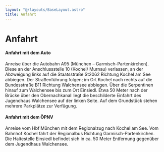 ```yaml
---
layout: "@/layouts/BaseLayout.astro"
title: Anfahrt
---
```


# Anfahrt

#### Anfahrt mit dem Auto

Anreise über die Autobahn A95 (München – Garmisch-Partenkirchen). Diese an der Anschlussstelle 10 (Kochel/ Murnau) verlassen, an der Abzweigung links auf die Staatsstraße St2062 Richtung Kochel am See abbiegen. Der Straßenführung folgen; im Ort Kochel nach rechts auf die Bundesstraße B11 Richtung Walchensee abbiegen. Über die Serpentinen hinauf zum Walchensee bis zum Ort Einsiedl. Etwa 50 Meter nach der Brücke über den Obernachkanal liegt die beschilderte Einfahrt des Jugendhaus Walchensee auf der linken Seite. Auf dem Grundstück stehen mehrere Parkplätze zur Verfügung.

#### Anfahrt mit dem ÖPNV

Anreise vom Hbf München mit dem Regionalzug nach Kochel am See. Vom Bahnhof Kochel fährt der Regionalbus Richtung Garmisch-Partenkirchen. Die Haltestelle Einsiedl befindet sich in ca. 50 Meter Entfernung gegenüber dem Jugendhaus Walchensee.
